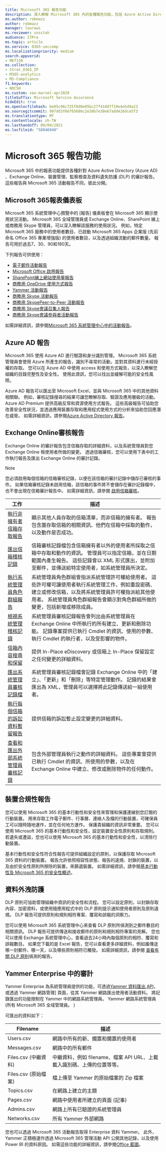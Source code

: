 ```yaml
---
title: Microsoft 365 報告功能
description: 深入瞭解 Microsoft 365 內的各種報告功能，包括 Azure Active Directory 和 Exchange Online。
ms.author: robmazz
author: robmazz
manager: laurawi
ms.reviewer: sosstah
audience: ITPro
ms.topic: article
ms.service: O365-seccomp
ms.localizationpriority: medium
search.appverid:
- MET150
ms.collection:
- Strat_O365_IP
- M365-analytics
- MS-Compliance
f1.keywords:
- NOCSH
ms.custom: seo-marvel-apr2020
titleSuffix: Microsoft Service Assurance
hideEdit: true
ms.openlocfilehash: be05c96c725f8d0e05bc27f410d7f19e4e5d9a23
ms.sourcegitcommit: 997dd3f66f65686c2e38b7e30e67add426dce5f3
ms.translationtype: MT
ms.contentlocale: zh-TW
ms.lasthandoff: 09/09/2021
ms.locfileid: "58946940"
---
```

# <a name="microsoft-365-reporting-features"></a>Microsoft 365 報告功能

Microsoft 365 中的報表功能提供各種針對 Azure Active Directory (Azure AD) 、Exchange Online、裝置管理、監察檢查及資料遺失防護 (DLP) 的審計報告。 這些報告與 Microsoft 365 活動報告不同，彼此分開。

## <a name="microsoft-365-reports-dashboard"></a>Microsoft 365報表儀表板

Microsoft 365 系統管理中心預覽中的 [報告] 儀表板會在 Microsoft 365 顯示使用狀況活動。 Microsoft 365 全域管理員或 Exchange Online、SharePoint 線上或商務用 Skype 管理員，可以深入瞭解該服務的使用狀況。 例如，特定 Microsoft 365 服務中的使用者數目、已啟動 Microsoft 365 Apps 企業版 (先前命名 Office 365 專業增強版) 的使用者數目，以及透過組織流動的郵件數量。 報告可用於過去7、30、90和180天。

下列報告可供使用：

- [電子郵件活動報告](https://support.office.com/article/Office-365-Reports-in-the-admin-center-preview--Email-activity-1cbe2c00-ca65-4fb9-9663-1bbfa58ebe44)
- [Microsoft Office 啟用報告](https://support.office.com/article/Office-365-Reports-in-the-admin-center-preview--Microsoft-Office-activations-87c24ae2-82e0-4d1e-be01-c3bcc3f18c60)
- [SharePoint線上網站使用量報告](https://support.office.com/article/Office-365-Reports-in-the-admin-center-preview--SharePoint-site-usage-4ecfb843-e5d5-464d-8bf6-7ed512a9b213)
- [商務用 OneDrive 使用方式報告](https://support.office.com/article/Office-365-Reports-in-the-Admin-Center-Preview--OneDrive-for-Business-usage-0de3b312-c4e8-4e4b-a02d-32b2f726a680)
- [Yammer 活動報告](https://support.office.com/article/View-the-Yammer-Activity-report-in-the-Office-365-admin-center-preview-c7c9f938-5b8e-4d52-b1a2-c7c32cb2312a)
- [商務用 Skype 活動報告](/SkypeForBusiness/skype-for-business-online-reporting/activity-report)
- [商務用 SkypePeer-to-Peer 活動報告](/SkypeForBusiness/skype-for-business-online-reporting/peer-to-peer-activity-report)
- [商務用 Skype會議召集人報告](/SkypeForBusiness/skype-for-business-online-reporting/conference-organizer-activity-report)
- [商務用 Skype會議參與者活動報告](/SkypeForBusiness/skype-for-business-online-reporting/conference-participant-activity-report)

如需詳細資訊，請參閱[Microsoft 365 系統管理中心中的活動報告](https://support.office.com/article/activity-reports-in-the-office-365-admin-center-0d6dfb17-8582-4172-a9a9-aed798150263)。

## <a name="azure-ad-reports"></a>Azure AD 報告

Microsoft 365 使用 Azure AD 進行驗證和身分識別管理。 Microsoft 365 系統管理員會使用 Azure 所產生的報告，識別不尋常的活動，並對其資料進行未經授權的存取。 您可以在 Azure AD 中使用 access 和使用方式報告，以深入瞭解您組織的目錄完整性及安全性。 使用此資訊，您可以找出並緩解可能的安全性風險。

Azure AD 報告可以匯出至 Microsoft Excel，並與 Microsoft 365 中的其他資料相關聯。 例如，審核記錄搜尋的結果可讓您瞭解存取、驗證及應用層級的活動。 Azure AD Premium 提供高級反常和資源使用方式報告。 這些高級報告可協助您改善安全性狀況，並透過應用裝置存取和應用程式使用方式的分析來協助您回應潛在威脅。 如需詳細資訊，請參閱[Azure Active Directory 報告](/azure/active-directory/reports-monitoring/overview-reports/)。

## <a name="exchange-online-audit-reports"></a>Exchange Online審核報告

Exchange Online 的審計報告包含信箱存取的詳細資料，以及系統管理員對您 Exchange Online 租使用者所做的變更。 透過信箱審核，您可以使用下表中的工作執行報告及匯出 Exchange Online 的審計記錄。

> [!NOTE]
> 您必須啟用每個信箱的信箱審核記錄，以便在該信箱的審計記錄中儲存已審核的事件。 如果信箱審核記錄未啟用信箱，該信箱的事件將不會儲存在審計記錄檔中，也不會出現在信箱審計報告中。 如需詳細資訊，請參閱 [啟用信箱審核](https://support.office.com/article/Enable-mailbox-auditing-in-Office-365-aaca8987-5b62-458b-9882-c28476a66918)。

| 工作 | 描述 |
|----------------------------------------------|----------------------------------------------------------------------------------------------------------------------------------------------------------------------------------------------------------------------------------------------------------------------------------------------------------------------------------------------------------|
| [執行非擁有者信箱存取報告](/exchange/security-and-compliance/exchange-auditing-reports/non-owner-mailbox-access-report) | 顯示其他人員存取的信箱清單，而非信箱的擁有者。 報告包含誰存取信箱的相關資訊、他們在信箱中採取的動作，以及動作是否成功。 |
| [匯出信箱稽核記錄](/exchange/security-and-compliance/exchange-auditing-reports/export-mailbox-audit-logs) | 信箱審核記錄檔包含信箱擁有者以外的使用者所採取之信箱中存取和動作的資訊。 管理員可以指定信箱，並在日期範圍內產生報告。 這些記錄會以 XML 形式匯出，並附加至郵件，並傳送給特定使用者，如系統管理員所決定。 |
| [執行系統管理員角色群組報告](/Office365/SecurityCompliance/eop/run-an-administrator-role-group-report-in-eop-eop) | 系統管理員角色群組會指派系統管理許可權給使用者。 這些許可權可讓使用者執行系統管理工作，例如重設密碼、建立或修改信箱，以及將系統管理員許可權指派給其他使用者。 系統管理員角色群組報告會顯示對角色群組所做的變更，包括新增或移除成員。 |
| [檢視系統管理稽核記錄](/exchange/security-and-compliance/exchange-auditing-reports/view-administrator-audit-log) | 系統管理員審核記錄報告會列出由系統管理員在 Exchange Online 中所執行的所有建立、更新和刪除功能。 記錄專案提供已執行 Cmdlet 的資訊、使用的參數、執行 Cmdlet 的執行者，以及受影響的物件。 |
| [信箱內容搜尋和保留](/exchange/security-and-compliance/in-place-ediscovery/in-place-ediscovery) | 提供 In-Place eDiscovery 或信箱上 In-Place 保留設定之任何變更的詳細資料。 |
| [匯出系統管理員審核記錄檔](/exchange/security-and-compliance/exchange-auditing-reports/search-role-group-changes) | 系統管理員審核記錄檔會記錄 Exchange Online 中的「建立」、「更新」和「刪除」等特定管理動作。 記錄的結果會匯出為 XML，管理員可以選擇將此記錄傳送給一組使用者。 |
| [執行每個信箱的訴訟資料暫留報告](/exchange/security-and-compliance/exchange-auditing-reports/per-mailbox-litigation-hold-report) | 提供信箱的訴訟暫止設定變更的詳細資料。 |
| [查看和匯出外部系統管理員審核記錄](/exchange/security-and-compliance/exchange-auditing-reports/view-external-admin-audit-log) | 包含外部管理員執行之動作的詳細資料。 這些專案會提供已執行 Cmdlet 的資訊、所使用的參數，以及在 Exchange Online 中建立、修改或刪除物件的任何動作。 |

## <a name="device-compliance-reports"></a>裝置合規性報告

您可以使用 Microsoft 365 的基本行動性和安全性來管理和保護連線到您訂閱的行動裝置。 用來存取工作電子郵件、行事曆、連絡人及檔的行動裝置，可確保員工可以隨時隨地運作，並在任何地方運作。 保護貴組織的資訊非常重要。 您可以使用 Microsoft 365 的基本行動性和安全性，設定裝置安全性原則和存取規則。 若遺失或遭盜，您也可以使用 Microsoft 365 的基本行動性和安全性，以清除行動裝置。

基本行動性和安全性符合性報告可提供組織設定的原則，以保護存取 Microsoft 365 資料的行動裝置。 報告允許依照相容性狀態、報告的違規、封鎖的裝置，以及由於安全性原則所擦除的裝置，來篩選裝置。 如需詳細資訊，請參閱[基本行動性及 Microsoft 365 的安全性概述](https://support.microsoft.com/office/overview-of-basic-mobility-and-security-for-microsoft-365-faa7d8e5-645d-4d59-839c-c8d4c1869e4a)。

## <a name="data-loss-prevention"></a>資料外洩防護

DLP 原則可協助管理組織中資訊的安全性和流程。 您可以設定原則，以封鎖存取內容、加密資料，或使用隨應用程式中的 DLP 原則提示通知使用者原則及原則違規。 DLP 報告可提供原則和規則相符專案、覆寫和誤報的洞察力。

您可以使用 Microsoft 365 系統管理中心來查看 DLP 原則所偵測到之郵件數目的相關資訊。 DLP 報告可提供傳送和接收郵件的原則和規則相符專案的見解。 您也可以使用 Exchange 系統管理中心，查看過去24小時內每個原則的相符、覆寫和誤報數目。 如果您下載的是 Excel 報告，您可以查看更多詳細資料，例如誰傳送哪一封郵件、哪一天，以及哪些原則相符已觸發。 如需詳細資訊，請參閱 [查看有關 DLP 原則](/previous-versions/exchange-server/exchange-150/jj889415(v=exchg.150))偵測的報告。

## <a name="auditing-in-yammer-enterprise"></a>Yammer Enterprise 中的審計

Yammer Enterprise 為系統管理員提供的功能，可透過[Yammer 資料匯出 API](https://support.office.com/article/export-data-from-yammer-enterprise-b303d8f3-007d-4ad4-81f8-54fb1ecfb3f2)，或透過 Yammer 網路管理] 頁面，從其 Yammer 網路匯出使用者活動資料。 將記錄匯出的功能限制在 Yammer 中的網路系統管理員。 Yammer 網路系統管理員 (所有 Microsoft 365 全域管理員。 ) 

可匯出的資料如下：

| Filename | 描述 |
|----------------------------|-------------------------------------------------------------------------|
| Users.csv | 網路中所有的新、擱置和擱置的使用者 |
| Messages.csv | 網路中的所有郵件 |
| Files.csv (中繼資料)  | 中繼資料，例如 filename、檔案 API URL、上載載入識別碼、上傳的位置等等。 |
| Files.csv (原始檔案)  | 檔上傳至 Yammer 的原始檔案的 Zip 檔案 |
| Topics.csv | 在網路上建立的主題 |
| Pages.csv | 網路中使用者所建立的頁面 (記事)  |
| Admins.csv | 網路上所有已驗證的系統管理員 |
| Networks.csv | 所有 Yammer 外部網路 |

您也可以透過 Microsoft 365 活動報告取得 Enterprise 資料 Yammer。 此外，Yammer 正積極運作透過 Microsoft 365 管理活動 API 公開其他記錄，以及使用 Power BI 的資料原因。 如需這些功能的詳細資訊，請參閱[Office 藍圖](https://fasttrack.microsoft.com/roadmap?filters=yammer)。
